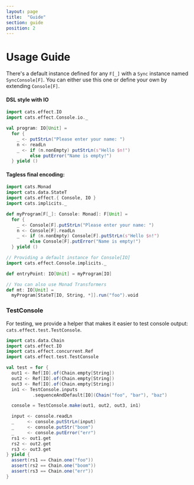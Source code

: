 ```yaml
---
layout: page
title:  "Guide"
section: guide
position: 2
---
```


# Usage Guide

There's a default instance defined for any `F[_]` with a `Sync` instance named `SyncConsole[F]`. You can either use this one or define your own by extending `Console[F]`.

#### DSL style with IO

```scala mdoc:silent
import cats.effect.IO
import cats.effect.Console.io._

val program: IO[Unit] =
  for {
    _ <- putStrLn("Please enter your name: ")
    n <- readLn
    _ <- if (n.nonEmpty) putStrLn(s"Hello $n!")
         else putError("Name is empty!")
  } yield ()
```

#### Tagless final encoding:

```scala mdoc:reset:silent
import cats.Monad
import cats.data.StateT
import cats.effect.{ Console, IO }
import cats.implicits._

def myProgram[F[_]: Console: Monad]: F[Unit] =
  for {
    _ <- Console[F].putStrLn("Please enter your name: ")
    n <- Console[F].readLn
    _ <- if (n.nonEmpty) Console[F].putStrLn(s"Hello $n!")
         else Console[F].putError("Name is empty!")
  } yield ()

// Providing a default instance for Console[IO]
import cats.effect.Console.implicits._

def entryPoint: IO[Unit] = myProgram[IO]

// You can also use Monad Transformers
def mt: IO[Unit] =
  myProgram[StateT[IO, String, *]].run("foo").void
```

### TestConsole

For testing, we provide a helper that makes it easier to test console output: `cats.effect.test.TestConsole`.

```scala mdoc:silent
import cats.data.Chain
import cats.effect.IO
import cats.effect.concurrent.Ref
import cats.effect.test.TestConsole

val test = for {
  out1 <- Ref[IO].of(Chain.empty[String])
  out2 <- Ref[IO].of(Chain.empty[String])
  out3 <- Ref[IO].of(Chain.empty[String])
  in1 <- TestConsole.inputs
          .sequenceAndDefault[IO](Chain("foo", "bar"), "baz")

  console = TestConsole.make(out1, out2, out3, in1)

  input <- console.readLn
  _     <- console.putStrLn(input)
  _     <- console.putStr("boom")
  _     <- console.putError("err")
  rs1 <- out1.get
  rs2 <- out2.get
  rs3 <- out3.get
} yield {
  assert(rs1 == Chain.one("foo"))
  assert(rs2 == Chain.one("boom"))
  assert(rs3 == Chain.one("err"))
}
```
